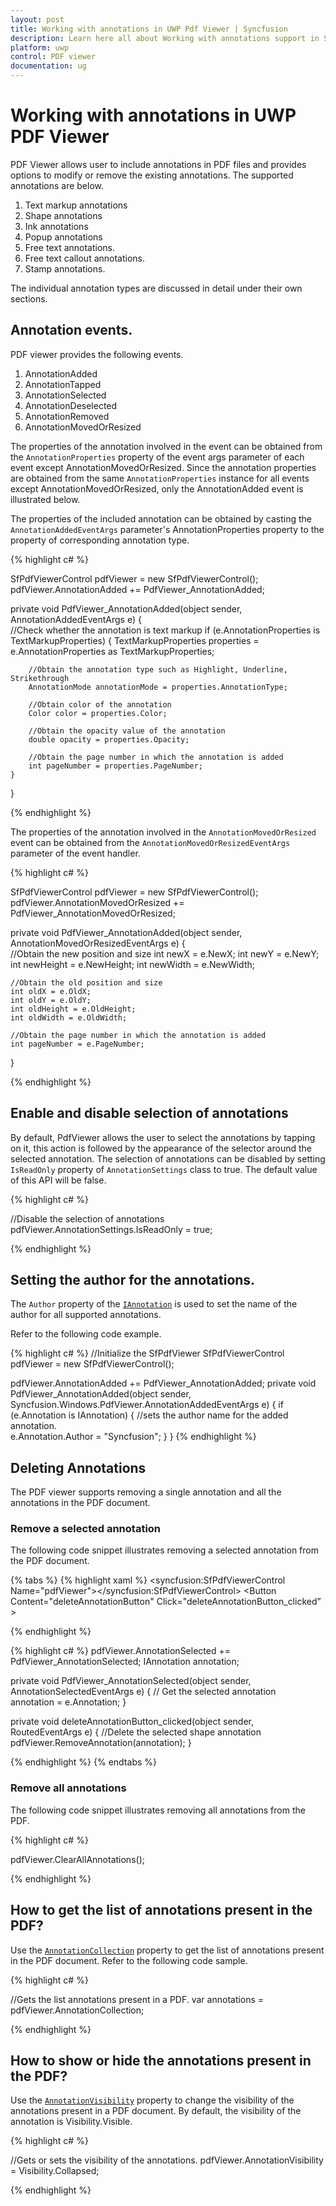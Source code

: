 ```yaml
---
layout: post
title: Working with annotations in UWP Pdf Viewer | Syncfusion
description: Learn here all about Working with annotations support in Syncfusion UWP Pdf Viewer (SfPdfViewer) control and more.
platform: uwp
control: PDF viewer
documentation: ug
---
```


# Working with annotations in UWP PDF Viewer

PDF Viewer allows user to include annotations in PDF files and provides options to modify or remove the existing annotations. The supported annotations are below. 

1. Text markup annotations
2. Shape annotations
3. Ink annotations
4. Popup annotations
5. Free text annotations.
6. Free text callout annotations. 
7. Stamp annotations.

The individual annotation types are discussed in detail under their own sections. 

## Annotation events. 

PDF viewer provides the following events. 

1. AnnotationAdded
2. AnnotationTapped
3. AnnotationSelected
4. AnnotationDeselected
5. AnnotationRemoved
6. AnnotationMovedOrResized

The properties of the annotation involved in the event can be obtained from the `AnnotationProperties` property of the event args parameter of each event except AnnotationMovedOrResized. Since the annotation properties are obtained from the same `AnnotationProperties` instance for all events except AnnotationMovedOrResized, only the AnnotationAdded event is illustrated below. 

The properties of the included annotation can be obtained by casting the `AnnotationAddedEventArgs` parameter's AnnotationProperties property to the property of corresponding annotation type.

{% highlight c# %}

SfPdfViewerControl pdfViewer = new SfPdfViewerControl();
pdfViewer.AnnotationAdded += PdfViewer_AnnotationAdded;

private void PdfViewer_AnnotationAdded(object sender, AnnotationAddedEventArgs e)
{	
	//Check whether the annotation is text markup
	if (e.AnnotationProperties is TextMarkupProperties)
	{
		TextMarkupProperties properties = e.AnnotationProperties as TextMarkupProperties;

		//Obtain the annotation type such as Highlight, Underline, Strikethrough
		AnnotationMode annotationMode = properties.AnnotationType;

		//Obtain color of the annotation
		Color color = properties.Color;

		//Obtain the opacity value of the annotation
		double opacity = properties.Opacity;

		//Obtain the page number in which the annotation is added
		int pageNumber = properties.PageNumber;
	}
}

{% endhighlight %}

The properties of the annotation involved in the `AnnotationMovedOrResized` event can be obtained from the `AnnotationMovedOrResizedEventArgs` parameter of the event handler. 

{% highlight c# %}

SfPdfViewerControl pdfViewer = new SfPdfViewerControl();
pdfViewer.AnnotationMovedOrResized += PdfViewer_AnnotationMovedOrResized;

private void PdfViewer_AnnotationAdded(object sender, AnnotationMovedOrResizedEventArgs e)
{	
	//Obtain the new position and size
	int newX = e.NewX;
	int newY = e.NewY;
	int newHeight = e.NewHeight;
	int newWidth = e.NewWidth;

	//Obtain the old position and size
	int oldX = e.OldX;
	int oldY = e.OldY;
	int oldHeight = e.OldHeight;
	int oldWidth = e.OldWidth;

	//Obtain the page number in which the annotation is added
	int pageNumber = e.PageNumber;
}

{% endhighlight %}

## Enable and disable selection of annotations

By default, PdfViewer allows the user to select the annotations by tapping on it, this action is followed by the appearance of the selector around the selected annotation. The selection of annotations can be disabled by setting `IsReadOnly` property of `AnnotationSettings` class to true. The default value of this API will be false.

{% highlight c# %}

//Disable the selection of annotations
pdfViewer.AnnotationSettings.IsReadOnly = true;

{% endhighlight %}

## Setting the author for the annotations.
The `Author` property of the [`IAnnotation`](https://help.syncfusion.com/cr/uwp/Syncfusion.Windows.PdfViewer.IAnnotation.html) is used to set the name of the author for all supported annotations.

Refer to the following code example.

{% highlight c# %}
//Initialize the SfPdfViewer
SfPdfViewerControl pdfViewer = new SfPdfViewerControl();

pdfViewer.AnnotationAdded += PdfViewer_AnnotationAdded;
private void PdfViewer_AnnotationAdded(object sender, Syncfusion.Windows.PdfViewer.AnnotationAddedEventArgs e)
		{
			if (e.Annotation is IAnnotation)
			{
				//sets the author name for the added annotation.  
				e.Annotation.Author = "Syncfusion";
			}
		}
{% endhighlight %}

## Deleting Annotations

The PDF viewer supports removing a single annotation and all the annotations in the PDF document.

### Remove a selected annotation

The following code snippet illustrates removing a selected annotation from the PDF document.

{% tabs %}
{% highlight xaml %}
<Grid> <syncfusion:SfPdfViewerControl Name="pdfViewer"></syncfusion:SfPdfViewerControl> 
<Button Content="deleteAnnotationButton" Click="deleteAnnotationButton_clicked” ></Button> </Grid>

{% endhighlight %}

{% highlight c# %}
pdfViewer.AnnotationSelected += PdfViewer_AnnotationSelected;
IAnnotation annotation;

private void PdfViewer_AnnotationSelected(object sender, AnnotationSelectedEventArgs e)
{
  // Get the selected annotation      
  annotation = e.Annotation;
}

private void deleteAnnotationButton_clicked(object sender, RoutedEventArgs e)
{
  //Delete the selected shape annotation
  pdfViewer.RemoveAnnotation(annotation);
}

{% endhighlight %}
{% endtabs %}

### Remove all annotations

The following code snippet illustrates removing all annotations from the PDF.

{% highlight c# %}

pdfViewer.ClearAllAnnotations();

{% endhighlight %}

## How to get the list of annotations present in the PDF?

Use the [`AnnotationCollection`](https://help.syncfusion.com/cr/uwp/Syncfusion.Windows.PdfViewer.SfPdfViewerControl.html#Syncfusion_Windows_PdfViewer_SfPdfViewerControl_AnnotationCollection) property to get the list of annotations present in the PDF document. Refer to the following code sample.

{% highlight c# %}

//Gets the list annotations present in a PDF.
var annotations = pdfViewer.AnnotationCollection;

{% endhighlight %}

## How to show or hide the annotations present in the PDF?

Use the [`AnnotationVisibility`](https://help.syncfusion.com/cr/uwp/Syncfusion.Windows.PdfViewer.SfPdfViewerControl.html#Syncfusion_Windows_PdfViewer_SfPdfViewerControl_AnnotationVisibility) property to change the visibility of the annotations present in a PDF document. By default, the visibility of the annotation is Visibility.Visible.

{% highlight c# %}

//Gets or sets the visibility of the annotations.
pdfViewer.AnnotationVisibility = Visibility.Collapsed;

{% endhighlight %}